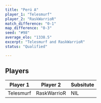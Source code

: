 ```yaml
---
title: "Perú A"
player_1: "Telesmurf"
player_2: "RaskWarrioR"
match_difference: "0-1"
map_difference: "0-3"
seed: "#98"
average_elo: "1338.5"
excerpt: "Telesmurf and RaskWarrioR"
status: "Qualified"

---
```

## Players

| Player 1 | Player 2 | Subsitute |
| -- | -- | -- |
| Telesmurf | RaskWarrioR | NIL |

